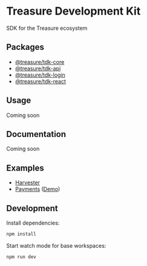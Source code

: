 # Treasure Development Kit

SDK for the Treasure ecosystem

## Packages

- [@treasure/tdk-core](./packages/core)
- [@treasure/tdk-api](./packages/api)
- [@treasure/tdk-login](./packages/login)
- [@treasure/tdk-react](./packages/react)

## Usage

Coming soon

## Documentation

Coming soon

## Examples

- [Harvester](./examples/harvester)
- [Payments](./examples/payments) ([Demo](https://tdk-payments-example.vercel.app))

## Development

Install dependencies:

```bash
npm install
```

Start watch mode for base workspaces:

```bash
npm run dev
```

